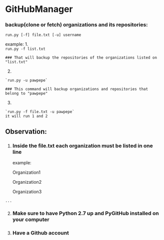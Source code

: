 # GitHubManager

### backup(clone or fetch) organizations and its repositories:

`run.py [-f] file.txt [-u] username` 

example: 
  1.  
    `run.py -f list.txt` 

    ### That will backup the repositories of the organizations listed on "list.txt"
  2. 
    `run.py -u pawpepe` 

    ### This command will backup organizations and repositories that belong to "pawpepe" 

  3.
    `run.py -f file.txt -u pawpepe` 
    it will run 1 and 2 
    
## Observation:
  1. ### Inside the file.txt each organization must be listed in one line 
     example:
  
     Organization1 
  
     Organization2 
  
     Organization3 
  
    ...

  2. ### Make sure to have Python 2.7 up and PyGitHub installed on your computer 
  3. ### Have a Github account 
  
  
